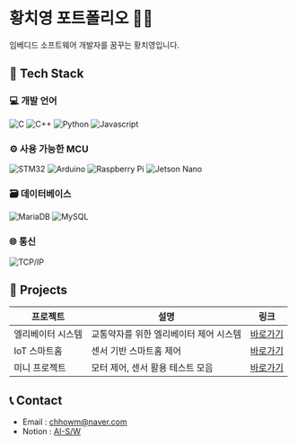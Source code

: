 # 황치영 포트폴리오 👨‍💻

임베디드 소프트웨어 개발자를 꿈꾸는 황치영입니다.

## 🔧 Tech Stack

### 💻 개발 언어
![C](https://img.shields.io/badge/C-000000?style=flat&logo=c&logoColor=white) 
![C++](https://img.shields.io/badge/C++-00599C?style=flat&logo=c%2B%2B&logoColor=white)
![Python](https://img.shields.io/badge/Python-3776AB?style=flat&logo=python&logoColor=white)
![Javascript](https://img.shields.io/badge/JavaScript-F7DF1E?style=flat&logo=javascript&logoColor=black)

### ⚙️ 사용 가능한 MCU
![STM32](https://img.shields.io/badge/STM32-0076D6?style=flat&logo=STMicroelectronics&logoColor=white) 
![Arduino](https://img.shields.io/badge/Arduino-00979D?style=flat&logo=Arduino&logoColor=white)
![Raspberry Pi](https://img.shields.io/badge/Raspberry_Pi-A22846?style=flat&logo=Raspberry-Pi&logoColor=white)
![Jetson Nano](https://img.shields.io/badge/Jetson_Nano-76B900?style=flat&logo=nvidia&logoColor=white)

### 🗃️ 데이터베이스
![MariaDB](https://img.shields.io/badge/MariaDB-003545?style=flat&logo=mariadb&logoColor=white)
![MySQL](https://img.shields.io/badge/MySQL-4479A1?style=flat&logo=mysql&logoColor=white)

### 🌐 통신
![TCP/IP](https://img.shields.io/badge/TCP/IP-000000?style=flat&logo=internet-explorer&logoColor=white)

## 📂 Projects
| 프로젝트 | 설명 | 링크 |
|---------|------|------|
| 엘리베이터 시스템 | 교통약자를 위한 엘리베이터 제어 시스템 | [바로가기](./Elevator-System) |
| IoT 스마트홈 | 센서 기반 스마트홈 제어 | [바로가기](./IoT-SmartHome) |
| 미니 프로젝트 | 모터 제어, 센서 활용 테스트 모음 | [바로가기](./Mini-Projects) |

## 📞 Contact
- Email : chhowm@naver.com
- Notion : [AI-S/W](https://www.notion.so/AI-S-W-6-1a19a0a229ee80b4b7d8efbb7868e537)
